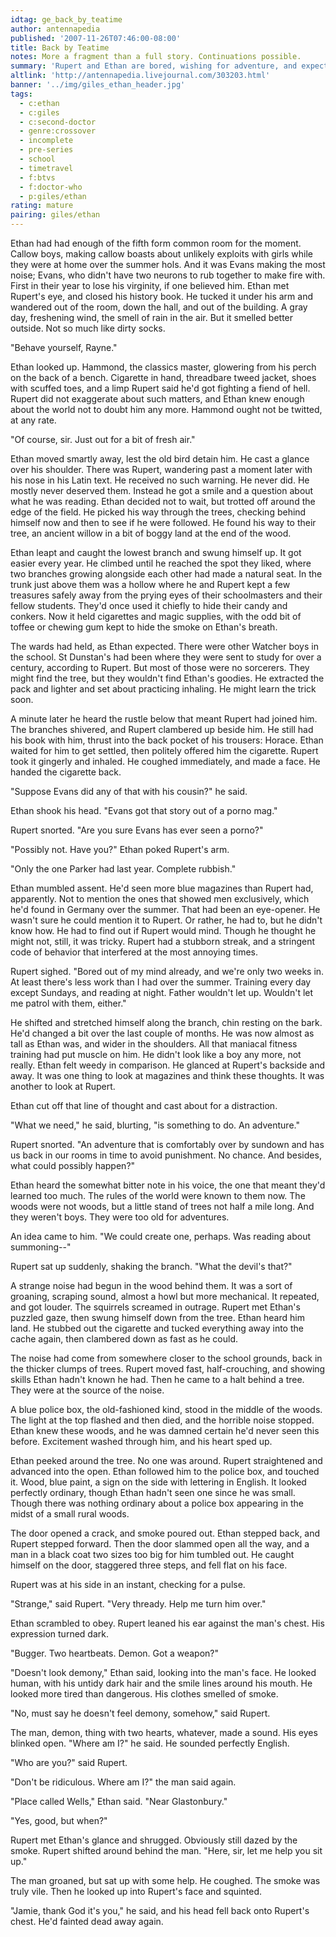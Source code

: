 ```yaml
---
idtag: ge_back_by_teatime
author: antennapedia
published: '2007-11-26T07:46:00-08:00'
title: Back by Teatime
notes: More a fragment than a full story. Continuations possible.
summary: 'Rupert and Ethan are bored, wishing for adventure, and expecting never to find one. And then a police call box appears in the most unlikely of places.'
altlink: 'http://antennapedia.livejournal.com/303203.html'
banner: '../img/giles_ethan_header.jpg'
tags:
  - c:ethan
  - c:giles
  - c:second-doctor
  - genre:crossover
  - incomplete
  - pre-series
  - school
  - timetravel
  - f:btvs
  - f:doctor-who
  - p:giles/ethan
rating: mature
pairing: giles/ethan
---
```

Ethan had had enough of the fifth form common room for the moment. Callow boys, making callow boasts about unlikely exploits with girls while they were at home over the summer hols. And it was Evans making the most noise; Evans, who didn't have two neurons to rub together to make fire with. First in their year to lose his virginity, if one believed him. Ethan met Rupert's eye, and closed his history book. He tucked it under his arm and wandered out of the room, down the hall, and out of the building. A gray day, freshening wind, the smell of rain in the air. But it smelled better outside. Not so much like dirty socks.

"Behave yourself, Rayne."

Ethan looked up. Hammond, the classics master, glowering from his perch on the back of a bench. Cigarette in hand, threadbare tweed jacket, shoes with scuffed toes, and a limp Rupert said he'd got fighting a fiend of hell. Rupert did not exaggerate about such matters, and Ethan knew enough about the world not to doubt him any more. Hammond ought not be twitted, at any rate.

"Of course, sir. Just out for a bit of fresh air."

Ethan moved smartly away, lest the old bird detain him. He cast a glance over his shoulder. There was Rupert, wandering past a moment later with his nose in his Latin text. He received no such warning. He never did. He mostly never deserved them. Instead he got a smile and a question about what he was reading. Ethan decided not to wait, but trotted off around the edge of the field. He picked his way through the trees, checking behind himself now and then to see if he were followed. He found his way to their tree, an ancient willow in a bit of boggy land at the end of the wood.

Ethan leapt and caught the lowest branch and swung himself up. It got easier every year. He climbed until he reached the spot they liked, where two branches growing alongside each other had made a natural seat. In the trunk just above them was a hollow where he and Rupert kept a few treasures safely away from the prying eyes of their schoolmasters and their fellow students. They'd once used it chiefly to hide their candy and conkers. Now it held cigarettes and magic supplies, with the odd bit of toffee or chewing gum kept to hide the smoke on Ethan's breath.

The wards had held, as Ethan expected. There were other Watcher boys in the school. St Dunstan's had been where they were sent to study for over a century, according to Rupert. But most of those were no sorcerers. They might find the tree, but they wouldn't find Ethan's goodies. He extracted the pack and lighter and set about practicing inhaling. He might learn the trick soon.

A minute later he heard the rustle below that meant Rupert had joined him. The branches shivered, and Rupert clambered up beside him. He still had his book with him, thrust into the back pocket of his trousers: Horace. Ethan waited for him to get settled, then politely offered him the cigarette. Rupert took it gingerly and inhaled. He coughed immediately, and made a face. He handed the cigarette back.

"Suppose Evans did any of that with his cousin?" he said.

Ethan shook his head. "Evans got that story out of a porno mag."

Rupert snorted. "Are you sure Evans has ever seen a porno?"

"Possibly not. Have you?" Ethan poked Rupert's arm.

"Only the one Parker had last year. Complete rubbish."

Ethan mumbled assent. He'd seen more blue magazines than Rupert had, apparently. Not to mention the ones that showed men exclusively, which he'd found in Germany over the summer. That had been an eye-opener. He wasn't sure he could mention it to Rupert. Or rather, he had to, but he didn't know how. He had to find out if Rupert would mind. Though he thought he might not, still, it was tricky. Rupert had a stubborn streak, and a stringent code of behavior that interfered at the most annoying times.

Rupert sighed. "Bored out of my mind already, and we're only two weeks in. At least there's less work than I had over the summer. Training every day except Sundays, and reading at night. Father wouldn't let up. Wouldn't let me patrol with them, either."

He shifted and stretched himself along the branch, chin resting on the bark. He'd changed a bit over the last couple of months. He was now almost as tall as Ethan was, and wider in the shoulders. All that maniacal fitness training had put muscle on him. He didn't look like a boy any more, not really. Ethan felt weedy in comparison. He glanced at Rupert's backside and away. It was one thing to look at magazines and think these thoughts. It was another to look at Rupert.

Ethan cut off that line of thought and cast about for a distraction.

"What we need," he said, blurting, "is something to do. An adventure."

Rupert snorted. "An adventure that is comfortably over by sundown and has us back in our rooms in time to avoid punishment. No chance. And besides, what could possibly happen?"

Ethan heard the somewhat bitter note in his voice, the one that meant they'd learned too much. The rules of the world were known to them now. The woods were not woods, but a little stand of trees not half a mile long. And they weren't boys. They were too old for adventures.

An idea came to him. "We could create one, perhaps. Was reading about summoning--"

Rupert sat up suddenly, shaking the branch. "What the devil's that?"

A strange noise had begun in the wood behind them. It was a sort of groaning, scraping sound, almost a howl but more mechanical. It repeated, and got louder. The squirrels screamed in outrage. Rupert met Ethan's puzzled gaze, then swung himself down from the tree. Ethan heard him land. He stubbed out the cigarette and tucked everything away into the cache again, then clambered down as fast as he could.

The noise had come from somewhere closer to the school grounds, back in the thicker clumps of trees. Rupert moved fast, half-crouching, and showing skills Ethan hadn't known he had. Then he came to a halt behind a tree. They were at the source of the noise.

A blue police box, the old-fashioned kind, stood in the middle of the woods. The light at the top flashed and then died, and the horrible noise stopped. Ethan knew these woods, and he was damned certain he'd never seen this before. Excitement washed through him, and his heart sped up.

Ethan peeked around the tree. No one was around. Rupert straightened and advanced into the open. Ethan followed him to the police box, and touched it. Wood, blue paint, a sign on the side with lettering in English. It looked perfectly ordinary, though Ethan hadn't seen one since he was small. Though there was nothing ordinary about a police box appearing in the midst of a small rural woods.

The door opened a crack, and smoke poured out. Ethan stepped back, and Rupert stepped forward. Then the door slammed open all the way, and a man in a black coat two sizes too big for him tumbled out. He caught himself on the door, staggered three steps, and fell flat on his face.

Rupert was at his side in an instant, checking for a pulse.

"Strange," said Rupert. "Very thready. Help me turn him over."

Ethan scrambled to obey. Rupert leaned his ear against the man's chest. His expression turned dark.

"Bugger. Two heartbeats. Demon. Got a weapon?"

"Doesn't look demony," Ethan said, looking into the man's face. He looked human, with his untidy dark hair and the smile lines around his mouth. He looked more tired than dangerous. His clothes smelled of smoke.

"No, must say he doesn't feel demony, somehow," said Rupert.

The man, demon, thing with two hearts, whatever, made a sound. His eyes blinked open. "Where am I?" he said. He sounded perfectly English.

"Who are you?" said Rupert.

"Don't be ridiculous. Where am I?" the man said again.

"Place called Wells," Ethan said. "Near Glastonbury."

"Yes, good, but when?"

Rupert met Ethan's glance and shrugged. Obviously still dazed by the smoke. Rupert shifted around behind the man. "Here, sir, let me help you sit up."

The man groaned, but sat up with some help. He coughed. The smoke was truly vile. Then he looked up into Rupert's face and squinted.

"Jamie, thank God it's you," he said, and his head fell back onto Rupert's chest. He'd fainted dead away again.
